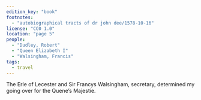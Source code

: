 ```yaml
---
edition_key: "book"
footnotes:
  - "autobiographical tracts of dr john dee/1578-10-16"
license: "CC0 1.0"
location: "page 5"
people:
  - "Dudley, Robert"
  - "Queen Elizabeth I"
  - "Walsingham, Francis"
tags:
  - travel
---
```

The Erle of Lecester and Sir Francys
Walsingham, secretary, determined my going over for the Quene’s
Majestie.
